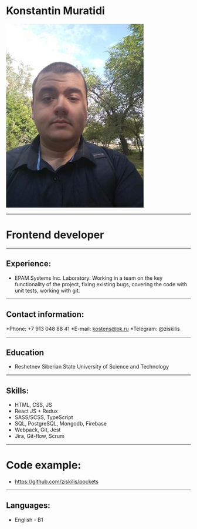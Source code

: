 # Konstantin Muratidi
![profile pic](/523226980.jpeg "Мое фото")
***
# Frontend developer 
***
## Experience:
* EPAM Systems Inc. Laboratory:
Working in a team on the key functionality of the project, fixing existing bugs, covering the code with unit tests, working with git.
***
## Contact information:
*Phone: +7 913 048 88 41
*E-mail: kostens@bk.ru
*Telegram: @ziskilis
*** 
## Education
* Reshetnev Siberian State University of Science and Technology
***
## Skills:

* HTML, CSS, JS
* React JS + Redux
* SASS/SCSS, TypeScript
* SQL, PostgreSQL, Mongodb, Firebase
* Webpack, Git, Jest
* Jira, Git-flow, Scrum

***
# Code example:
* https://github.com/ziskilis/pockets
***
## Languages:
* English - B1
